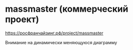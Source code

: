 # massmaster (коммерческий проект)

https://росфранчайзинг.рф/project/massmaster

Внимание на динамически меняющуюся диаграмму

